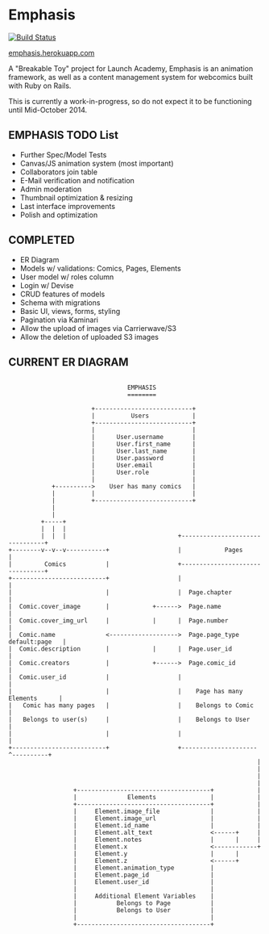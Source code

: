 Emphasis
========

[![Build Status](https://travis-ci.org/alacritythief/Emphasis.svg?branch=master)](https://travis-ci.org/alacritythief/Emphasis)

[emphasis.herokuapp.com](https://emphasis.herokuapp.com/)

A "Breakable Toy" project for Launch Academy, Emphasis is an animation framework, as well as a content management system for webcomics built with Ruby on Rails.

This is currently a work-in-progress, so do not expect it to be functioning until Mid-October 2014.


EMPHASIS TODO List
------------------

* Further Spec/Model Tests
* Canvas/JS animation system (most important)
* Collaborators join table
* E-Mail verification and notification
* Admin moderation
* Thumbnail optimization & resizing
* Last interface improvements
* Polish and optimization


COMPLETED
---------

* ER Diagram
* Models w/ validations: Comics, Pages, Elements
* User model w/ roles column
* Login w/ Devise
* CRUD features of models
* Schema with migrations
* Basic UI, views, forms, styling
* Pagination via Kaminari
* Allow the upload of images via Carrierwave/S3
* Allow the deletion of uploaded S3 images


CURRENT ER DIAGRAM
------------------

```

                                 EMPHASIS
                                 ========

                       +---------------------------+
                       |          Users            |
                       +---------------------------+
                       |                           |
                       |      User.username        |
                       |      User.first_name      |
                       |      User.last_name       |
                       |      User.password        |
                       |      User.email           |
                       |      User.role            |
                       |                           |
            +---------->    User has many comics   |
            |          |                           |
            |          +---------------------------+
            |
            |
         +-----+
         |  |  |
         |  |  |                               +--------------------------------+
+--------v--v--v-----------+                   |            Pages               |
|         Comics           |                   +--------------------------------+
+--------------------------+                   |                                |
|                          |                   |  Page.chapter                  |
|  Comic.cover_image       |            +------>  Page.name                     |
|  Comic.cover_img_url     |            |      |  Page.number                   |
|  Comic.name              <------------------->  Page.page_type default:page   |
|  Comic.description       |            |      |  Page.user_id                  |
|  Comic.creators          |            +------>  Page.comic_id                 |
|  Comic.user_id           |                   |                                |
|                          |                   |    Page has many Elements      |
|   Comic has many pages   |                   |    Belongs to Comic            |
|   Belongs to user(s)     |                   |    Belongs to User             |
|                          |                   |                                |
+--------------------------+                   +---------------------^----------+
                                                                     |
                                                                     |
                                                                     |
                                                                     |
                  +-------------------------------------+            |
                  |              Elements               |            |
                  +-------------------------------------+            |
                  |     Element.image_file              |            |
                  |     Element.image_url               |            |
                  |     Element.id_name                 |            |
                  |     Element.alt_text                <------+     |
                  |     Element.notes                   |      |     |
                  |     Element.x                       <------------+
                  |     Element.y                       |      |
                  |     Element.z                       <------+
                  |     Element.animation_type          |
                  |     Element.page_id                 |
                  |     Element.user_id                 |
                  |                                     |
                  |     Additional Element Variables    |
                  |           Belongs to Page           |
                  |           Belongs to User           |
                  |                                     |
                  +-------------------------------------+

```
